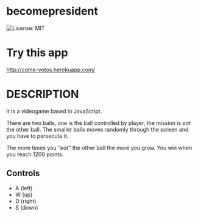 # becomepresident

![License: MIT](https://img.shields.io/badge/License-MIT-yellow.svg)

# Try this app

http://come-votos.herokuapp.com/

# DESCRIPTION
It is a videogame based in JavaScript.

There are two balls, one is the ball controlled by player, the mission is _eat_ the other ball.
The smaller balls moves randomly through the screen and you have to persecute it.

The more times you _"eat"_ the other ball the more you grow.
You win when you reach 1200 points.

## Controls
- A (left)
- W (up)
- D (right)
- S (down)

